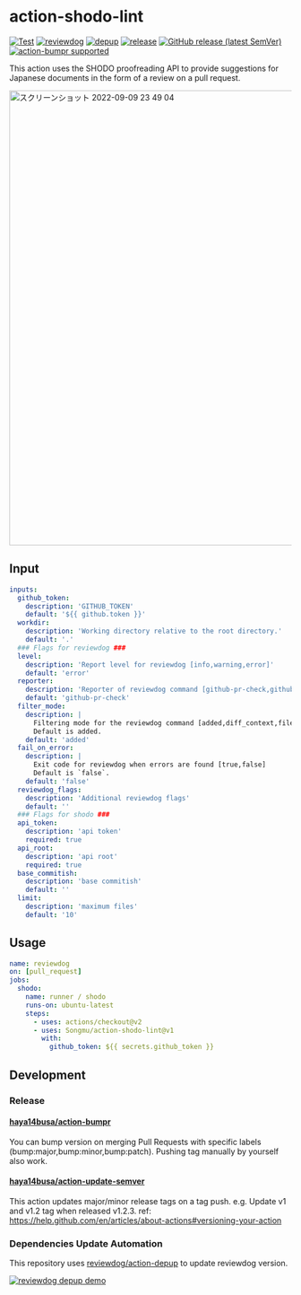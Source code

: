 # action-shodo-lint

[![Test](https://github.com/Songmu/action-shodo-lint/workflows/Test/badge.svg)](https://github.com/Songmu/action-shodo-lint/actions?query=workflow%3ATest)
[![reviewdog](https://github.com/Songmu/action-shodo-lint/workflows/reviewdog/badge.svg)](https://github.com/Songmu/action-shodo-lint/actions?query=workflow%3Areviewdog)
[![depup](https://github.com/Songmu/action-shodo-lint/workflows/depup/badge.svg)](https://github.com/Songmu/action-shodo-lint/actions?query=workflow%3Adepup)
[![release](https://github.com/Songmu/action-shodo-lint/workflows/release/badge.svg)](https://github.com/Songmu/action-shodo-lint/actions?query=workflow%3Arelease)
[![GitHub release (latest SemVer)](https://img.shields.io/github/v/release/Songmu/action-shodo-lint?logo=github&sort=semver)](https://github.com/Songmu/action-shodo-lint/releases)
[![action-bumpr supported](https://img.shields.io/badge/bumpr-supported-ff69b4?logo=github&link=https://github.com/haya14busa/action-bumpr)](https://github.com/haya14busa/action-bumpr)

This action uses the SHODO proofreading API to provide suggestions for Japanese documents in the form of a review on a pull request.

<img width="811" alt="スクリーンショット 2022-09-09 23 49 04" src="https://user-images.githubusercontent.com/177122/189533601-b01f9a2a-a488-40ed-b7a0-aafebfed555b.png">

## Input

```yaml
inputs:
  github_token:
    description: 'GITHUB_TOKEN'
    default: '${{ github.token }}'
  workdir:
    description: 'Working directory relative to the root directory.'
    default: '.'
  ### Flags for reviewdog ###
  level:
    description: 'Report level for reviewdog [info,warning,error]'
    default: 'error'
  reporter:
    description: 'Reporter of reviewdog command [github-pr-check,github-check,github-pr-review].'
    default: 'github-pr-check'
  filter_mode:
    description: |
      Filtering mode for the reviewdog command [added,diff_context,file,nofilter].
      Default is added.
    default: 'added'
  fail_on_error:
    description: |
      Exit code for reviewdog when errors are found [true,false]
      Default is `false`.
    default: 'false'
  reviewdog_flags:
    description: 'Additional reviewdog flags'
    default: ''
  ### Flags for shodo ###
  api_token:
    description: 'api token'
    required: true
  api_root:
    description: 'api root'
    required: true
  base_commitish:
    description: 'base commitish'
    default: ''
  limit:
    description: 'maximum files'
    default: '10'
```

## Usage
<!-- TODO: update. replace `template` with the linter name -->

```yaml
name: reviewdog
on: [pull_request]
jobs:
  shodo:
    name: runner / shodo
    runs-on: ubuntu-latest
    steps:
      - uses: actions/checkout@v2
      - uses: Songmu/action-shodo-lint@v1
        with:
          github_token: ${{ secrets.github_token }}
```

## Development

### Release

#### [haya14busa/action-bumpr](https://github.com/haya14busa/action-bumpr)
You can bump version on merging Pull Requests with specific labels (bump:major,bump:minor,bump:patch).
Pushing tag manually by yourself also work.

#### [haya14busa/action-update-semver](https://github.com/haya14busa/action-update-semver)

This action updates major/minor release tags on a tag push. e.g. Update v1 and v1.2 tag when released v1.2.3.
ref: https://help.github.com/en/articles/about-actions#versioning-your-action

### Dependencies Update Automation
This repository uses [reviewdog/action-depup](https://github.com/reviewdog/action-depup) to update
reviewdog version.

[![reviewdog depup demo](https://user-images.githubusercontent.com/3797062/73154254-170e7500-411a-11ea-8211-912e9de7c936.png)](https://github.com/Songmu/action-shodo-lint/pull/6)
